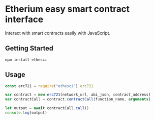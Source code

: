 # Etherium easy smart contract interface
Interact with smart contracts easily with JavaScript.
## Getting Started
```
npm install ethesci
```
## Usage
```js
const erc721 = require("ethesci").erc721

var contract = new erc721(network_url, abi_json, contract_address)
var contractCall = contract.contractCall(function_name, arguments)

let output = await contractCall.call()
console.log(output) 
```


